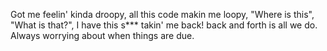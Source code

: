 Got me feelin' kinda droopy,
all this code makin me loopy, 
"Where is this", "What is that?", 
I have this s*** takin' me back! 
back and forth is all we do.
Always worrying about when things are due.